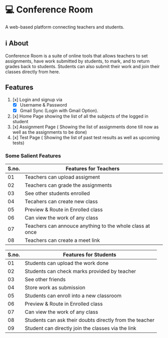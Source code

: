 

# 💻 Conference Room
A web-based platform connecting teachers and students.

## ℹ About
Conference Room is a suite of online tools that allows teachers to set assignments, have work submitted by students, to mark, and to return grades back to students. Students can also submit their work and join their classes directly from here.



## Features
1. [x] Login and signup via
   - [x] Username & Password
   - [x] Gmail Sync (Login with Gmail Option).
2. [x] Home Page showing the list of all the subjects of the logged in student
3. [x] Assignment Page ( Showing the list of assignments done till now as well as the assignments to
be done)
4. [x] Test Page ( Showing the list of past test results as well as upcoming tests)
 

### Some Salient Features
| S.no.| Features for Teachers | 
|--------|-------------------------|
| 01   |Teachers can upload assigment|
| 02   |Teachers can grade the assignments|
| 03   |See other students enrolled     |  
| 04   |Tecahers can create new class|
| 05   |Preview & Route in Enrolled class|
| 06   |Can view the work of any class|
| 07   |Teachers can annouce anything to the whole class at once|
| 08   |Teachers can create a meet link|

| S.no.|Features for Students |
|--------|-------------------------|
| 01   |Students can upload the work done|
| 02   |Students can check marks provided by teacher|
| 03   |See other friends     |            
| 04   |Store work as submission         |
| 05   |Students can enroll into a new classroom|
| 06   |Preview & Route in Enrolled class|
| 07   |Can view the work of any class|
| 08   |Students can ask their doubts directly from the teacher|
| 09   |Student can directly join the classes via the link|



